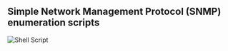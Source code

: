 ## Simple Network Management Protocol (SNMP) enumeration scripts
![Shell Script](https://img.shields.io/badge/shell_script-%23121011.svg?style=for-the-badge&logo=gnu-bash&logoColor=white)
